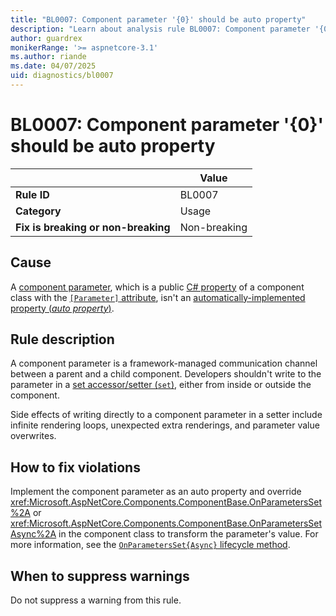 ```yaml
---
title: "BL0007: Component parameter '{0}' should be auto property"
description: "Learn about analysis rule BL0007: Component parameter '{0}' should be auto property"
author: guardrex
monikerRange: '>= aspnetcore-3.1'
ms.author: riande
ms.date: 04/07/2025
uid: diagnostics/bl0007
---
```

# BL0007: Component parameter '{0}' should be auto property

|                                     | Value        |
| -                                   | -            |
| **Rule ID**                         | BL0007       |
| **Category**                        | Usage        |
| **Fix is breaking or non-breaking** | Non-breaking |

## Cause

A [component parameter](xref:blazor/components/index#component-parameters), which is a public [C# property](/dotnet/csharp/programming-guide/classes-and-structs/properties) of a component class with the [`[Parameter]` attribute](xref:Microsoft.AspNetCore.Components.ParameterAttribute), isn't an [automatically-implemented property (*auto property*)](/dotnet/csharp/programming-guide/classes-and-structs/auto-implemented-properties).

## Rule description

A component parameter is a framework-managed communication channel between a parent and a child component. Developers shouldn't write to the parameter in a [set accessor/setter (`set`)](/dotnet/csharp/programming-guide/classes-and-structs/using-properties#the-set-accessor), either from inside or outside the component.

Side effects of writing directly to a component parameter in a setter include infinite rendering loops, unexpected extra renderings, and parameter value overwrites.

## How to fix violations

Implement the component parameter as an auto property and override <xref:Microsoft.AspNetCore.Components.ComponentBase.OnParametersSet%2A> or <xref:Microsoft.AspNetCore.Components.ComponentBase.OnParametersSetAsync%2A> in the component class to transform the parameter's value. For more information, see the [`OnParametersSet{Async}` lifecycle method](xref:blazor/components/lifecycle#after-parameters-are-set-onparameterssetasync).

## When to suppress warnings

Do not suppress a warning from this rule.
